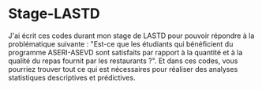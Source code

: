 # Stage-LASTD
J'ai écrit ces codes durant mon stage de LASTD pour pouvoir répondre à la problématique suivante : "Est-ce que les étudiants qui bénéficient du programme ASERI-ASEVD sont satisfaits par rapport à la quantité et à la qualité du repas fournit par les restaurants ?".
Et dans ces codes, vous pourriez trouver tout ce qui est nécessaires pour réaliser des analyses statistiques descriptives et prédictives.
